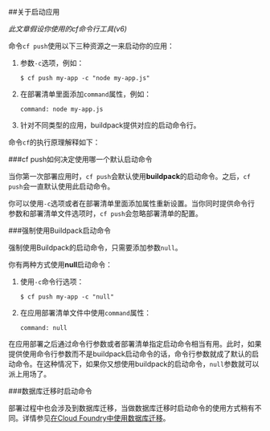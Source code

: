 ##关于启动应用

*此文章假设你使用的cf命令行工具(v6)*

命令```cf push```使用以下三种资源之一来启动你的应用：

1. 参数```-c```选项，例如：

	```
	$ cf push my-app -c "node my-app.js"
	```
	
2. 在部署清单里面添加```command```属性，例如：

	```
	command: node my-app.js
	```
	
3. 针对不同类型的应用，buildpack提供对应的启动命令行。

命令```cf```的执行原理解释如下：

###cf push如何决定使用哪一个默认启动命令

当你第一次部署应用时，```cf push```会默认使用**buildpack**的启动命令。之后，```cf push```会一直默认使用此启动命令。

你可以使用```-c```选项或者在部署清单里面添加属性重新设置。当你同时提供命令行参数和部署清单文件选项时，```cf push```会忽略部署清单的配置。

###强制使用Buildpack启动命令

强制使用Buildpack的启动命令，只需要添加参数```null```。

你有两种方式使用**null**启动命令：

1. 使用```-c```命令行选项：
	
	```
	$ cf push my-app -c "null"
	```
	
2. 在应用部署清单文件中使用```command```属性：
	
	```
	command: null
	```
	
在应用部署之后通过命令行参数或者部署清单指定启动命令相当有用。此时，如果提供使用命令行参数而不是buildpack启动命令的话，命令行参数就成了默认的启动命令。在这种情况下，如果你又想使用buildpack的启动命令，```null```参数就可以派上用场了。

###数据库迁移时启动命令

部署过程中也会涉及到数据库迁移，当做数据库迁移时启动命令的使用方式稍有不同。详情参见[在Cloud Foundry中使用数据库迁移](http://docs.cloudfoundry.org/devguide/services/migrate-db.html)。